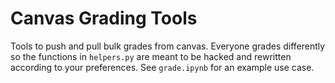 # Canvas Grading Tools
Tools to push and pull bulk grades from canvas. Everyone grades differently so the functions in `helpers.py` are meant to be hacked and rewritten according to your preferences. See `grade.ipynb` for an example use case.
